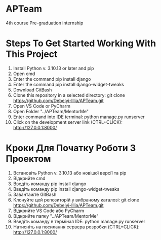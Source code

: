 # APTeam
4th course Pre-graduation internship

# Steps To Get Started Working With This Project #

1. Install Python v. 3.10.13 or later and pip
2. Open cmd
3. Enter the command  pip install django
4. Enter the command  pip install django-widget-tweaks
5. Download GitBash
6. Clone this repository in a selected directory:
   git clone https://github.com/Debelyi-Illia/APTeam.git
7. Open VS Code or PyCharm
8. Open Folder "../APTeam/MentorMe"
9. Enter command into IDE terminal:
python manage.py runserver
10. Click on the development server link (CTRL+CLICK):  
    http://127.0.0.1:8000/


# Кроки Для Початку Роботи З Проектом #

1. Встановіть Python v. 3.10.13 або новішої версії та pip
2. Відкрийте cmd
3. Введіть команду pip install django
4. Введіть команду pip install django-widget-tweaks
5. Завантажте GitBash
6. Клонуйте цей репозиторій у вибраному каталозі:
   git clone https://github.com/Debelyi-Illia/APTeam.git
7. Відкрийте VS Code або PyCharm
8. Відкрийте папку "../APTeam/MentorMe"
9. Введіть команду в термінал IDE:
python manage.py runserver
10. Натисніть на посилання сервера розробки (CTRL+CLICK):  
    http://127.0.0.1:8000/
